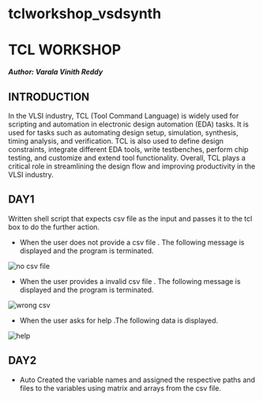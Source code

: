 # tclworkshop_vsdsynth
# TCL WORKSHOP
__*Author: Varala Vinith Reddy*__

## INTRODUCTION

In the VLSI industry, TCL (Tool Command Language) is widely used for scripting and automation in electronic design automation (EDA) tasks. It is used for tasks such as automating design setup, simulation, synthesis, timing analysis, and verification. TCL is also used to define design constraints, integrate different EDA tools, write testbenches, perform chip testing, and customize and extend tool functionality. Overall, TCL plays a critical role in streamlining the design flow and improving productivity in the VLSI industry.

## DAY1

Written shell script that expects csv file as the input and passes it to the tcl box to do the further action.
+ When the user does not provide a csv file . The following message is displayed and the program is terminated.
  
![no csv file](https://github.com/vinithreddyvarala/tclworkshop_vsdsynth/assets/138814647/2825f0da-6aaf-41ca-a3e1-efea73afab74)


+ When the user provides a  invalid csv file . The following message is displayed and the program is terminated.
  
![wrong csv](https://github.com/vinithreddyvarala/tclworkshop_vsdsynth/assets/138814647/42870b70-e2ed-478c-8277-9969380871e1)

+ When the user asks for help .The following data is displayed.

![help](https://github.com/vinithreddyvarala/tclworkshop_vsdsynth/assets/138814647/78439e0f-7c88-4837-98bd-ac7de11b0dcd)

## DAY2

+ Auto Created the variable names and assigned the respective paths and files to the variables using matrix and arrays from the csv file.
  
